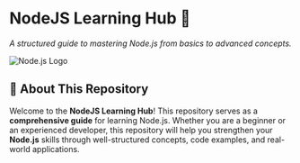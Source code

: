 # **NodeJS Learning Hub** 🚀

_A structured guide to mastering Node.js from basics to advanced concepts._

![Node.js Logo](https://nodejs.org/static/images/logo.svg)

## **📌 About This Repository**

Welcome to the **NodeJS Learning Hub**! This repository serves as a **comprehensive guide** for learning Node.js. Whether you are a beginner or an experienced developer, this repository will help you strengthen your **Node.js** skills through well-structured concepts, code examples, and real-world applications.
